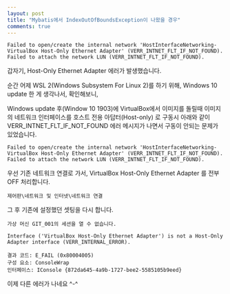 ```yaml
---
layout: post
title: "Mybatis에서 IndexOutOfBoundsException이 나왔을 경우"
comments: true
---
```



```
Failed to open/create the internal network 'HostInterfaceNetworking-VirtualBox Host-Only Ethernet Adapter' (VERR_INTNET_FLT_IF_NOT_FOUND).
Failed to attach the network LUN (VERR_INTNET_FLT_IF_NOT_FOUND).
```

갑자기, Host-Only Ethernet Adapter 에러가 발생했습니다.  

순간 어제 WSL 2(Windows Subsystem For Linux 2)를 하기 위해,
Windows 10 update 한 게 생각나서, 확인해보니,

Windows update 후(Window 10 1903)에 VirtualBox에서 이미지를 돌릴때 이미지의 네트워크 인터페이스를
호스트 전용 아답터(Host-only) 로 구동시 아래와 같이 VERR_INTNET_FLT_IF_NOT_FOUND 에러 메시지가 나면서
구동이 안되는 문제가 있었습니다.

```
Failed to open/create the internal network 'HostInterfaceNetworking-VirtualBox Host-Only Ethernet Adapter' (VERR_INTNET_FLT_IF_NOT_FOUND).
Failed to attach the network LUN (VERR_INTNET_FLT_IF_NOT_FOUND).
```

우선 기존 네트워크 연결로 가서, VirtualBox Host-Only Ethernet Adapter 를 전부 OFF 처리합니다.

```
제어판\네트워크 및 인터넷\네트워크 연결
```

그 후 기존에 설정했던 셋팅을 다시 합니다.

```
가상 머신 GIT_001의 세션을 열 수 없습니다.

Interface ('VirtualBox Host-Only Ethernet Adapter') is not a Host-Only Adapter interface (VERR_INTERNAL_ERROR).

결과 코드: E_FAIL (0x80004005)
구성 요소: ConsoleWrap
인터페이스: IConsole {872da645-4a9b-1727-bee2-5585105b9eed}

```
이제 다른 에러가 나네요  ^-^
